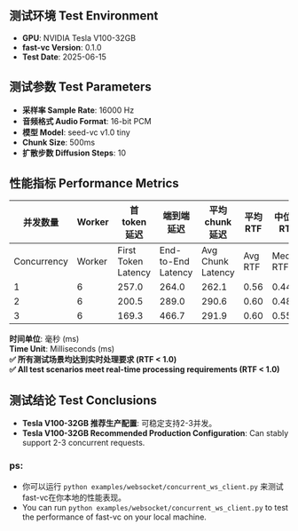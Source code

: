## 测试环境 Test Environment

- **GPU**: NVIDIA Tesla V100-32GB
- **fast-vc Version**: 0.1.0
- **Test Date**: 2025-06-15

## 测试参数 Test Parameters
- **采样率 Sample Rate**: 16000 Hz
- **音频格式 Audio Format**: 16-bit PCM
- **模型 Model**: seed-vc v1.0 tiny
- **Chunk Size**: 500ms
- **扩散步数 Diffusion Steps**: 10

## 性能指标 Performance Metrics

|并发数量|Worker| 首token延迟|端到端延迟|平均chunk延迟|平均RTF|中位数RTF|P95 RTF|
|------|------|-----------|--------|-------------|------|--------|-------|
|Concurrency|Worker|First Token Latency|End-to-End Latency|Avg Chunk Latency|Avg RTF|Median RTF|P95 RTF|
|1     |6     |257.0      |264.0   |262.1       |0.56   |0.44    |1.20   |
|2     |6     |200.5      |289.0   |290.6       |0.60   |0.48    |1.28   |    
|3     |6     |169.3      |466.7   |291.9       |0.60   |0.55    |1.03   |



**时间单位**: 毫秒 (ms)   
**Time Unit**: Milliseconds (ms)   
**✅ 所有测试场景均达到实时处理要求 (RTF < 1.0)**   
**✅ All test scenarios meet real-time processing requirements (RTF < 1.0)**   


## 测试结论 Test Conclusions
- **Tesla V100-32GB 推荐生产配置**: 可稳定支持2-3并发。
- **Tesla V100-32GB Recommended Production Configuration**: Can stably support 2-3 concurrent requests.

### ps: 
- 你可以运行 `python examples/websocket/concurrent_ws_client.py` 来测试fast-vc在你本地的性能表现。
- You can run `python examples/websocket/concurrent_ws_client.py` to test the performance of fast-vc on your local machine.





